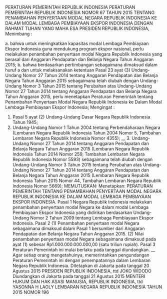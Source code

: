  PERATURAN PEMERINTAH REPUBLIK INDONESIA PERATURAN PEMERINTAH REPUBLIK INDONESIA NOMOR 67 TAHUN 2015 TENTANG PENAMBAHAN PENYERTAAN MODAL NEGARA REPUBLIK INDONESIA KE DALAM MODAL LEMBAGA PEMBIAYAAN EKSPOR INDONESIA
DENGAN RAHMAT TUHAN YANG MAHA ESA PRESIDEN REPUBLIK INDONESIA,
Menimbang :

a. bahwa untuk meningkatkan kapasitas modal Lembaga Pembiayaan Ekspor Indonesia guna mendukung program ekspor nasional, perlu melakukan penambahan penyertaan modal Negara Republik Indonesia yang berasal dari Anggaran Pendapatan dan Belanja Negara Tahun Anggaran 2015;
b. bahwa berdasarkan pertimbangan sebagaimana dimaksud dalam huruf a dan untuk melaksanakan ketentuan Pasal 23 ayat (3) Undang-Undang Nomor 27 Tahun 2014 tentang Anggaran Pendapatan dan Belanja Negara Tahun Anggaran 2015 sebagaimana telah diubah dengan Undang-Undang Nomor 3 Tahun 2015 tentang Perubahan atas Undang-Undang Nomor 27 Tahun 2014 tentang Anggaran Pendapatan dan Belanja Negara Tahun Anggaran 2015, perlu menetapkan Peraturan Pemerintah tentang Penambahan Penyertaan Modal Negara Republik Indonesia ke Dalam Modal Lembaga Pembiayaan Ekspor Indonesia;
Mengingat :

1. Pasal 5 ayat (2) Undang-Undang Dasar Negara Republik Indonesia Tahun 1945;
2. Undang-Undang Nomor 1 Tahun 2004 tentang Perbendaharaan Negara (Lembaran Negara Republik Indonesia Tahun 2004 Nomor 5, Tambahan Lembaran Negara Republik Indonesia Nomor 4355); __ 3. Undang-Undang Nomor 27 Tahun 2014 tentang Anggaran Pendapatan dan Belanja Negara Tahun Anggaran 2015 (Lembaran Negara Republik Indonesia Tahun 2014 Nomor 259, Tambahan Lembaran Negara Republik Indonesia Nomor 5593) sebagaimana telah diubah dengan Undang-Undang Nomor 3 Tahun 2015 tentang Perubahan atas Undang-Undang Nomor 27 Tahun 2014 tentang Anggaran Pendapatan dan Belanja Negara Tahun Anggaran 2015 (Lembaran Negara Republik Indonesia Tahun 2015 Nomor 44, Tambahan Lembaran Negara Republik Indonesia Nomor 5669);
MEMUTUSKAN:
 Menetapkan: PERATURAN PEMERINTAH TENTANG PENAMBAHAN PENYERTAAN MODAL NEGARA REPUBLIK INDONESIA KE DALAM MODAL LEMBAGA PEMBIAYAAN EKSPOR INDONESIA.
Pasal 1
Negara Republik Indonesia melakukan penambahan penyertaan modal Negara ke dalam modal Lembaga Pembiayaan Ekspor Indonesia yang didirikan berdasarkan Undang-Undang Nomor 2 Tahun 2009 tentang Lembaga Pembiayaan Ekspor Indonesia.
Pasal 2
(1) Penambahan penyertaan modal Negara sebagaimana dimaksud dalam Pasal 1 bersumber dari Anggaran Pendapatan dan Belanja Negara Tahun Anggaran 2015.
(2) Nilai penambahan penyertaan modal Negara sebagaimana dimaksud pada ayat (1) sebesar Rp1.000.000.000.000,00 (satu triliun rupiah).
Pasal 3
Peraturan Pemerintah ini mulai berlaku pada tanggal diundangkan. __
Agar setiap orang mengetahuinya, memerintahkan pengundangan Peraturan Pemerintah ini dengan penempatannya dalam Lembaran Negara Republik Indonesia. Ditetapkan di Jakarta pada tanggal 20 Agustus 2015 PRESIDEN REPUBLIK INDONESIA, ttd JOKO WIDODO Diundangkan di Jakarta pada tanggal 21 Agustus 2015 MENTERI HUKUM DAN HAK ASASI MANUSIA, REPUBLIK INDONESIA, ttd YASONNA H LAOLY LEMBARAN NEGARA REPUBLIK INDONESIA TAHUN 2015 NOMOR 196